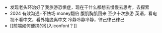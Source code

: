 - 发现老头环治好了我旅游恐惧症，现在干什么都想去慢慢去思考，去探索
- 2024
  有效沟通+不怯场
  money翻倍
  腹肌胸肌回来
  至少十次旅游
  英语，看电视不看中文，看外籍脱离中文
  冷静冷静冷静，律己律己律己
- [[前端如何便携的引入iconfont？]]